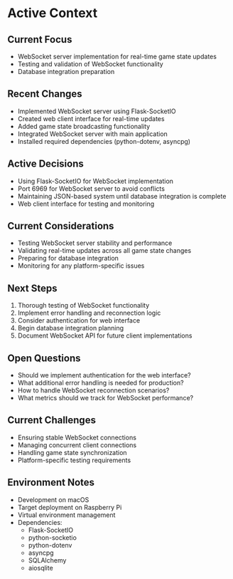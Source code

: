 # Active Context

## Current Focus

- WebSocket server implementation for real-time game state updates
- Testing and validation of WebSocket functionality
- Database integration preparation

## Recent Changes

- Implemented WebSocket server using Flask-SocketIO
- Created web client interface for real-time updates
- Added game state broadcasting functionality
- Integrated WebSocket server with main application
- Installed required dependencies (python-dotenv, asyncpg)

## Active Decisions

- Using Flask-SocketIO for WebSocket implementation
- Port 6969 for WebSocket server to avoid conflicts
- Maintaining JSON-based system until database integration is complete
- Web client interface for testing and monitoring

## Current Considerations

- Testing WebSocket server stability and performance
- Validating real-time updates across all game state changes
- Preparing for database integration
- Monitoring for any platform-specific issues

## Next Steps

1. Thorough testing of WebSocket functionality
2. Implement error handling and reconnection logic
3. Consider authentication for web interface
4. Begin database integration planning
5. Document WebSocket API for future client implementations

## Open Questions

- Should we implement authentication for the web interface?
- What additional error handling is needed for production?
- How to handle WebSocket reconnection scenarios?
- What metrics should we track for WebSocket performance?

## Current Challenges

- Ensuring stable WebSocket connections
- Managing concurrent client connections
- Handling game state synchronization
- Platform-specific testing requirements

## Environment Notes

- Development on macOS
- Target deployment on Raspberry Pi
- Virtual environment management
- Dependencies:
  - Flask-SocketIO
  - python-socketio
  - python-dotenv
  - asyncpg
  - SQLAlchemy
  - aiosqlite
